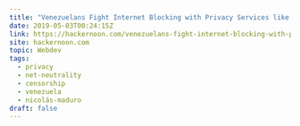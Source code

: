 ```yaml
---
title: "Venezuelans Fight Internet Blocking with Privacy Services like Startpage.com and DuckDuckGo"
date: 2019-05-03T00:24:15Z
link: https://hackernoon.com/venezuelans-fight-internet-blocking-with-privacy-services-like-startpage-com-and-duckduckgo-1229b5d9c92?source=rss----3a8144eabfe3---4
site: hackernoon.com
topic: Webdev
tags:
  - privacy
  - net-neutrality
  - censorship
  - venezuela
  - nicolás-maduro
draft: false
---
```

